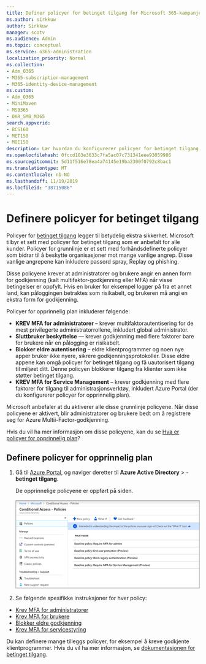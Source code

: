 ```yaml
---
title: Definer policyer for betinget tilgang for Microsoft 365-kampanjer
ms.author: sirkkuw
author: Sirkkuw
manager: scotv
ms.audience: Admin
ms.topic: conceptual
ms.service: o365-administration
localization_priority: Normal
ms.collection:
- Adm_O365
- M365-subscription-management
- M365-identity-device-management
ms.custom:
- Adm_O365
- MiniMaven
- MSB365
- OKR_SMB_M365
search.appverid:
- BCS160
- MET150
- MOE150
description: Lær hvordan du konfigurerer policyer for betinget tilgang for Microsoft 365-kampanjer.
ms.openlocfilehash: 0fccd103e3633c7fa5ac07c731341eee93059986
ms.sourcegitcommit: 5d11f516e78ea4a74145e19ba2300f0792c8bac1
ms.translationtype: MT
ms.contentlocale: nb-NO
ms.lasthandoff: 11/19/2019
ms.locfileid: "38715086"
---
```

# <a name="set-up-conditional-access-policies"></a>Definere policyer for betinget tilgang

Policyer for [betinget tilgang](https://docs.microsoft.com/azure/active-directory/conditional-access/overview) legger til betydelig ekstra sikkerhet. Microsoft tilbyr et sett med policyer for betinget tilgang som er anbefalt for alle kunder. Policyer for grunnlinje er et sett med forhåndsdefinerte policyer som bidrar til å beskytte organisasjoner mot mange vanlige angrep. Disse vanlige angrepene kan inkludere passord spray, Replay og phishing.

Disse policyene krever at administratorer og brukere angir en annen form for godkjenning (kalt multifaktor-godkjenning eller MFA) når visse betingelser er oppfylt. Hvis en bruker for eksempel logger på fra et annet land, kan påloggingen betraktes som risikabelt, og brukeren må angi en ekstra form for godkjenning. 

Policyer for opprinnelig plan inkluderer følgende:
- **KREV MFA for administratorer** – krever multifaktorautentisering for de mest privilegerte administratorrollene, inkludert global administrator.
- **Sluttbruker beskyttelse** — krever godkjenning med flere faktorer bare for brukere når en pålogging er risikabelt. 
- **Blokker eldre autentisering** – eldre klientprogrammer og noen nye apper bruker ikke nyere, sikrere godkjenningsprotokoller. Disse eldre appene kan omgå policyer for betinget tilgang og få uautorisert tilgang til miljøet ditt. Denne policyen blokkerer tilgang fra klienter som ikke støtter betinget tilgang. 
- **KREV MFA for Service Management** – krever godkjenning med flere faktorer for tilgang til administrasjonsverktøy, inkludert Azure Portal (der du konfigurerer policyer for opprinnelig plan). 

Microsoft anbefaler at du aktiverer alle disse grunnlinje policyene. Når disse policyene er aktivert, blir administratorer og brukere bedt om å registrere seg for Azure Multii-Factor-godkjenning.

Hvis du vil ha mer informasjon om disse policyene, kan du se [Hva er policyer for opprinnelig plan](https://docs.microsoft.com/azure/active-directory/conditional-access/concept-baseline-protection)?


## <a name="set-up-baseline-policies"></a>Definere policyer for opprinnelig plan

1. Gå til [Azure Portal](https://portal.azure.com), og naviger deretter til **Azure Active Directory** \> - **betinget tilgang**.
    
    De opprinnelige policyene er oppført på siden. <br/> <br/>
    ![Side som viser en liste over opprinnelige policyer for betinget tilgang.](media/baslinepolicies.png)
1. Se følgende spesifikke instruksjoner for hver policy:

  - [Krev MFA for administratorer](https://docs.microsoft.com/azure/active-directory/conditional-access/howto-baseline-protect-administrators)
- [Krev MFA for brukere](https://docs.microsoft.com/azure/active-directory/conditional-access/howto-baseline-protect-end-users)  
 - [Blokker eldre godkjenning](https://docs.microsoft.com/azure/active-directory/conditional-access/howto-baseline-protect-legacy-auth)
  - [Krev MFA for servicestyring](https://docs.microsoft.com/azure/active-directory/conditional-access/howto-baseline-protect-azure)

Du kan definere mange tilleggs policyer, for eksempel å kreve godkjente klientprogrammer. Hvis du vil ha mer informasjon, se [dokumentasjonen for betinget tilgang](https://docs.microsoft.com/azure/active-directory/conditional-access/).
